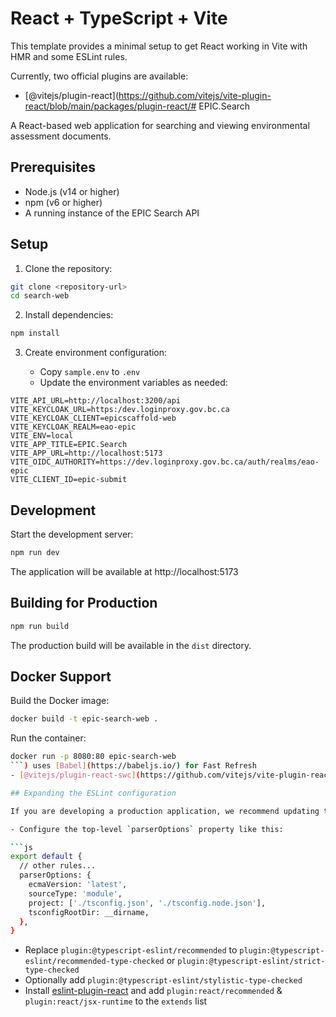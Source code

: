# React + TypeScript + Vite

This template provides a minimal setup to get React working in Vite with HMR and some ESLint rules.

Currently, two official plugins are available:

- [@vitejs/plugin-react](https://github.com/vitejs/vite-plugin-react/blob/main/packages/plugin-react/# EPIC.Search

A React-based web application for searching and viewing environmental assessment documents.

## Prerequisites

- Node.js (v14 or higher)
- npm (v6 or higher)
- A running instance of the EPIC Search API

## Setup

1. Clone the repository:

```bash
git clone <repository-url>
cd search-web
```

2. Install dependencies:

```bash
npm install
```

3. Create environment configuration:

   - Copy `sample.env` to `.env`
   - Update the environment variables as needed:

```properties
VITE_API_URL=http://localhost:3200/api
VITE_KEYCLOAK_URL=https:/dev.loginproxy.gov.bc.ca
VITE_KEYCLOAK_CLIENT=epicscaffold-web
VITE_KEYCLOAK_REALM=eao-epic
VITE_ENV=local
VITE_APP_TITLE=EPIC.Search
VITE_APP_URL=http://localhost:5173
VITE_OIDC_AUTHORITY=https://dev.loginproxy.gov.bc.ca/auth/realms/eao-epic
VITE_CLIENT_ID=epic-submit
```

## Development

Start the development server:

```bash
npm run dev
```

The application will be available at http://localhost:5173

## Building for Production

```bash
npm run build
```

The production build will be available in the `dist` directory.

## Docker Support

Build the Docker image:

```bash
docker build -t epic-search-web .
```

Run the container:

```bash
docker run -p 8080:80 epic-search-web
```) uses [Babel](https://babeljs.io/) for Fast Refresh
- [@vitejs/plugin-react-swc](https://github.com/vitejs/vite-plugin-react-swc) uses [SWC](https://swc.rs/) for Fast Refresh

## Expanding the ESLint configuration

If you are developing a production application, we recommend updating the configuration to enable type aware lint rules:

- Configure the top-level `parserOptions` property like this:

```js
export default {
  // other rules...
  parserOptions: {
    ecmaVersion: 'latest',
    sourceType: 'module',
    project: ['./tsconfig.json', './tsconfig.node.json'],
    tsconfigRootDir: __dirname,
  },
}
```

- Replace `plugin:@typescript-eslint/recommended` to `plugin:@typescript-eslint/recommended-type-checked` or `plugin:@typescript-eslint/strict-type-checked`
- Optionally add `plugin:@typescript-eslint/stylistic-type-checked`
- Install [eslint-plugin-react](https://github.com/jsx-eslint/eslint-plugin-react) and add `plugin:react/recommended` & `plugin:react/jsx-runtime` to the `extends` list
